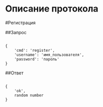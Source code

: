 Описание протокола
==================
#Pегистрация

##Запрос

<pre><code>
{
    'cmd': 'register',
    'username': 'имя_пользователя',
    'password': 'пароль'
}
</code></pre>

##Ответ

<pre><code>
{
    'ok',
    random number
}
</code></pre>

